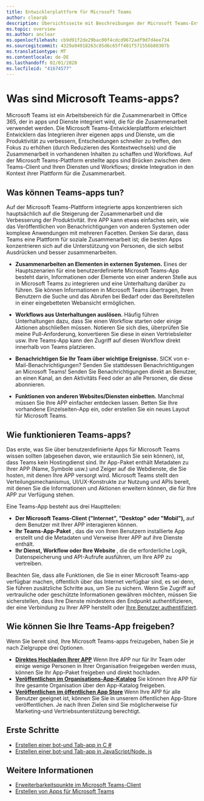 ```yaml
---
title: Entwicklerplattform für Microsoft Teams
author: clearab
description: Übersichtsseite mit Beschreibungen der Microsoft Teams-Entwicklerplattform und erste Schritte beim Erstellen von Apps für Microsoft Teams.
ms.topic: overview
ms.author: anclear
ms.openlocfilehash: cb9d91f2de29bac00f4cdcd9672adf9d7d4ee734
ms.sourcegitcommit: 4329a94918263c85d6c65ff401f571556b80307b
ms.translationtype: MT
ms.contentlocale: de-DE
ms.lasthandoff: 02/01/2020
ms.locfileid: "41674577"
---
```

# <a name="what-are-microsoft-teams-apps"></a>Was sind Microsoft Teams-apps?

Microsoft Teams ist ein Arbeitsbereich für die Zusammenarbeit in Office 365, der in apps und Dienste integriert wird, die für die Zusammenarbeit verwendet werden. Die Microsoft Teams-Entwicklerplattform erleichtert Entwicklern das Integrieren ihrer eigenen apps und Dienste, um die Produktivität zu verbessern, Entscheidungen schneller zu treffen, den Fokus zu erhöhen (durch Reduzieren des Kontextwechsels) und die Zusammenarbeit in vorhandenen Inhalten zu schaffen und Workflows. Auf der Microsoft Teams-Plattform erstellte apps sind Brücken zwischen dem Teams-Client und Ihren Diensten und Workflows; direkte Integration in den Kontext ihrer Plattform für die Zusammenarbeit.

## <a name="what-can-teams-apps-do"></a>Was können Teams-apps tun?

Auf der Microsoft Teams-Plattform integrierte apps konzentrieren sich hauptsächlich auf die Steigerung der Zusammenarbeit und die Verbesserung der Produktivität. Ihre APP kann etwas einfaches sein, wie das Veröffentlichen von Benachrichtigungen von anderen Systemen oder komplexe Anwendungen mit mehreren Facetten. Denken Sie daran, dass Teams eine Plattform für soziale Zusammenarbeit ist; die besten Apps konzentrieren sich auf die Unterstützung von Personen, die sich selbst Ausdrücken und besser zusammenarbeiten.

* **Zusammenarbeiten an Elementen in externen Systemen.** Eines der Hauptszenarien für eine benutzerdefinierte Microsoft Teams-App besteht darin, Informationen oder Elemente von einer anderen Stelle aus in Microsoft Teams zu integrieren und eine Unterhaltung darüber zu führen. Sie können Informationen in Microsoft Teams übertragen, Ihren Benutzern die Suche und das Abrufen bei Bedarf oder das Bereitstellen in einer eingebetteten Webansicht ermöglichen.

* **Workflows aus Unterhaltungen auslösen.** Häufig führen Unterhaltungen dazu, dass Sie einen Workflow starten oder einige Aktionen abschließen müssen. Notieren Sie sich dies, überprüfen Sie meine Pull-Anforderung, konvertieren Sie diese in einen Vertriebsleiter usw. Ihre Teams-App kann den Zugriff auf diesen Workflow direkt innerhalb von Teams platzieren.

* **Benachrichtigen Sie Ihr Team über wichtige Ereignisse.** SICK von e-Mail-Benachrichtigungen? Senden Sie stattdessen Benachrichtigungen an Microsoft Teams! Senden Sie Benachrichtigungen direkt an Benutzer, an einen Kanal, an den Aktivitäts Feed oder an alle Personen, die diese abonnieren.

* **Funktionen von anderen Websites/Diensten einbetten.** Manchmal müssen Sie Ihre APP einfacher entdecken lassen. Betten Sie Ihre vorhandene Einzelseiten-App ein, oder erstellen Sie ein neues Layout für Microsoft Teams.

## <a name="how-do-teams-apps-work"></a>Wie funktionieren Teams-apps?

Das erste, was Sie über benutzerdefinierte Apps für Microsoft Teams wissen sollten (abgesehen davon, wie erstaunlich Sie sein können), ist, dass Teams kein Hostingdienst sind. Ihr App-Paket enthält Metadaten zu Ihrer APP (Name, Symbole usw.) und Zeiger auf die Webdienste, die Sie hosten, mit denen Ihre APP versorgt wird. Microsoft Teams stellt den Verteilungsmechanismus, UI/UX-Konstrukte zur Nutzung und APIs bereit, mit denen Sie die Informationen und Aktionen erweitern können, die für Ihre APP zur Verfügung stehen.

Eine Teams-App besteht aus drei Hauptteilen:

* **Der Microsoft Teams-Client ("Internet", "Desktop" oder "Mobil"),** auf dem Benutzer mit Ihrer APP interagieren können.
* **Ihr Teams-App-Paket** , das die von Ihren Benutzern installierte App erstellt und die Metadaten und Verweise Ihrer APP auf ihre Dienste enthält.
* **Ihr Dienst, Workflow oder Ihre Website** , die die erforderliche Logik, Datenspeicherung und API-Aufrufe ausführen, um Ihre APP zu vertreiben.

Beachten Sie, dass alle Funktionen, die Sie in einer Microsoft Teams-app verfügbar machen, öffentlich über das Internet verfügbar sind, es sei denn, Sie führen zusätzliche Schritte aus, um Sie zu sichern. Wenn Sie Zugriff auf vertrauliche oder geschützte Informationen gewähren möchten, müssen Sie sicherstellen, dass ihre Dienste mindestens den Endpunkt authentifizieren, der eine Verbindung zu Ihrer APP herstellt oder [Ihre Benutzer authentifiziert](~/concepts/authentication/authentication.md).

## <a name="how-can-you-share-your-teams-app"></a>Wie können Sie Ihre Teams-App freigeben?

Wenn Sie bereit sind, Ihre Microsoft Teams-apps freizugeben, haben Sie je nach Zielgruppe drei Optionen.

* **[Direktes Hochladen Ihrer APP](~/concepts/deploy-and-publish/apps-upload.md)** Wenn Ihre APP nur für Ihr Team oder einige wenige Personen in Ihrer Organisation freigegeben werden muss, können Sie Ihr App-Paket freigeben und direkt hochladen.
* **[Veröffentlichen im Organisations-App-Katalog](~/concepts/deploy-and-publish/apps-publish.md)** Sie können Ihre APP für Ihre gesamte Organisation über den App-Katalog freigeben.
* **[Veröffentlichen im öffentlichen App Store](~/concepts/deploy-and-publish/apps-publish.md)** Wenn Ihre APP für alle Benutzer geeignet ist, können Sie Sie in unserem öffentlichen App-Store veröffentlichen. Je nach Ihren Zielen sind Sie möglicherweise für Marketing-und Vertriebsunterstützung berechtigt.

## <a name="get-started"></a>Erste Schritte

* [Erstellen einer bot-und Tab-app in C #](~/tutorials/get-started-dotnet-app-studio.md)
* [Erstellen einer bot-und Tab-app in JavaScript/Node. js](~/tutorials/get-started-nodejs-app-studio.md)

## <a name="learn-more"></a>Weitere Informationen

* [Erweiterbarkeitspunkte im Microsoft Teams-Client](~/concepts/extensibility-points.md)
* [Erstellen von Apps für Microsoft Teams](~/concepts/building-an-app.md)
